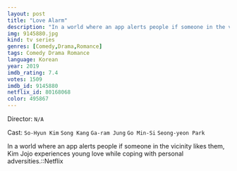 ```yaml
---
layout: post
title: "Love Alarm"
description: "In a world where an app alerts people if someone in the vicinity likes them, Kim Jojo experiences young love while coping with personal adversities.::Netflix.."
img: 9145880.jpg
kind: tv series
genres: [Comedy,Drama,Romance]
tags: Comedy Drama Romance 
language: Korean
year: 2019
imdb_rating: 7.4
votes: 1509
imdb_id: 9145880
netflix_id: 80168068
color: 495867
---
```

Director: `N/A`  

Cast: `So-Hyun Kim` `Song Kang` `Ga-ram Jung` `Go Min-Si` `Seong-yeon Park` 

In a world where an app alerts people if someone in the vicinity likes them, Kim Jojo experiences young love while coping with personal adversities.::Netflix